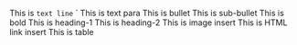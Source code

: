 This is `text line`
`
This is text para
This is bullet
This is sub-bullet
This is bold
This is heading-1
This is heading-2
This is image insert
This is HTML link insert
This is table
